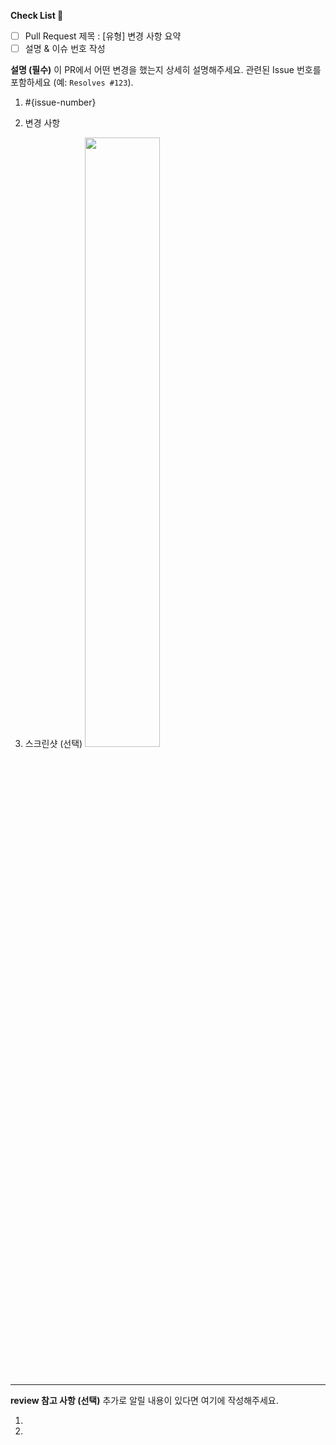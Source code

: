**Check List :memo:**

- [ ] Pull Request 제목 : [유형] 변경 사항 요약
- [ ] 설명 & 이슈 번호 작성

**설명 (필수)**
이 PR에서 어떤 변경을 했는지 상세히 설명해주세요.
관련된 Issue 번호를 포함하세요 (예: `Resolves #123`).

1. #{issue-number}

2. 변경 사항

3. 스크린샷 (선택)
   <img src="파일주소" width="50%" height="50%"/>

<br>

---

**review 참고 사항 (선택)**
추가로 알릴 내용이 있다면 여기에 작성해주세요.

1.
2.
